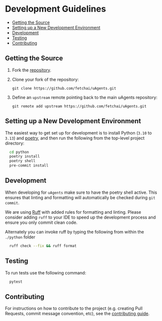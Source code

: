 # Development Guidelines

- [Getting the Source](#get)
- [Setting up a New Development Environment](#setup)
- [Development](#dev)
- [Testing](#test)
- [Contributing](#contributing)

## <a name="get"></a> Getting the Source

<!-- markdown-link-check-disable -->

1. Fork the [repository](https://github.com/fetchai/uAgents.git).
2. Clone your fork of the repository:
    <!-- markdown-link-check-enable -->

   ```shell
   git clone https://github.com/fetchai/uAgents.git
   ```

3. Define an `upstream` remote pointing back to the main uAgents repository:

   ```shell
   git remote add upstream https://github.com/fetchai/uAgents.git
   ```

## <a name="setup"></a> Setting up a New Development Environment

The easiest way to get set up for development is to install Python (`3.10` to `3.13`) and [poetry](https://pypi.org/project/poetry/), and then run the following from the top-level project directory:

```bash
  cd python
  poetry install
  poetry shell
  pre-commit install
```

## <a name="dev"></a>Development

When developing for `uAgents` make sure to have the poetry shell active. This ensures that linting and formatting will automatically be checked during `git commit`.

We are using [Ruff](https://github.com/astral-sh/ruff) with added rules for formatting and linting.
Please consider adding `ruff` to your IDE to speed up the development process and ensure you only commit clean code.

Alternately you can invoke ruff by typing the following from within the `./python` folder

```bash
  ruff check --fix && ruff format
```

## <a name="test"></a>Testing

To run tests use the following command:

```bash
  pytest
```

## <a name="contributing"></a>Contributing

<!-- markdown-link-check-disable -->

For instructions on how to contribute to the project (e.g. creating Pull Requests, commit message convention, etc), see the [contributing guide](CONTRIBUTING.md).

<!-- markdown-link-check-enable -->
